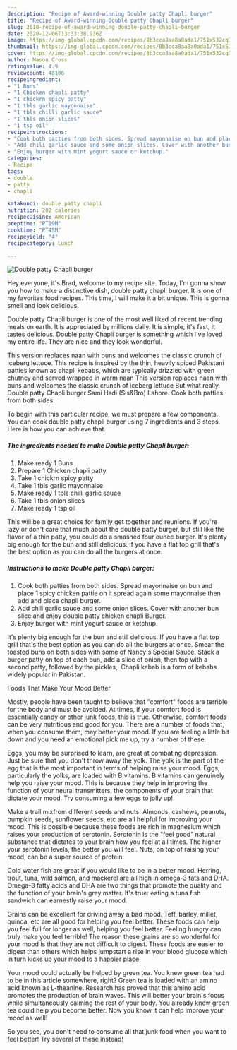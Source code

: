 ```yaml
---
description: "Recipe of Award-winning Double patty Chapli burger"
title: "Recipe of Award-winning Double patty Chapli burger"
slug: 2610-recipe-of-award-winning-double-patty-chapli-burger
date: 2020-12-06T13:33:38.936Z
image: https://img-global.cpcdn.com/recipes/8b3cca8aa8a0ada1/751x532cq70/double-patty-chapli-burger-recipe-main-photo.jpg
thumbnail: https://img-global.cpcdn.com/recipes/8b3cca8aa8a0ada1/751x532cq70/double-patty-chapli-burger-recipe-main-photo.jpg
cover: https://img-global.cpcdn.com/recipes/8b3cca8aa8a0ada1/751x532cq70/double-patty-chapli-burger-recipe-main-photo.jpg
author: Mason Cross
ratingvalue: 4.9
reviewcount: 48106
recipeingredient:
- "1 Buns"
- "1 Chicken chapli patty"
- "1 chickrn spicy patty"
- "1 tbls garlic mayonnaise"
- "1 tbls chilli garlic sauce"
- "1 tbls onion slices"
- "1 tsp oil"
recipeinstructions:
- "Cook both patties from both sides. Spread mayonnaise on bun and place 1 spicy chicken pattie on it spread again some mayonnaise then add and place chapli burger."
- "Add chili garlic sauce and some onion slices. Cover with another bun slice and enjoy double patty chicken chapli Burger."
- "Enjoy burger with mint yogurt sauce or ketchup."
categories:
- Recipe
tags:
- double
- patty
- chapli

katakunci: double patty chapli 
nutrition: 202 calories
recipecuisine: American
preptime: "PT19M"
cooktime: "PT45M"
recipeyield: "4"
recipecategory: Lunch

---
```



![Double patty Chapli burger](https://img-global.cpcdn.com/recipes/8b3cca8aa8a0ada1/751x532cq70/double-patty-chapli-burger-recipe-main-photo.jpg)

Hey everyone, it's Brad, welcome to my recipe site. Today, I'm gonna show you how to make a distinctive dish, double patty chapli burger. It is one of my favorites food recipes. This time, I will make it a bit unique. This is gonna smell and look delicious.

Double patty Chapli burger is one of the most well liked of recent trending meals on earth. It is appreciated by millions daily. It is simple, it's fast, it tastes delicious. Double patty Chapli burger is something which I've loved my entire life. They are nice and they look wonderful.

This version replaces naan with buns and welcomes the classic crunch of iceberg lettuce. This recipe is inspired by the thin, heavily spiced Pakistani patties known as chapli kebabs, which are typically drizzled with green chutney and served wrapped in warm naan This version replaces naan with buns and welcomes the classic crunch of iceberg lettuce But what really. Double patty Chapli burger Sami Hadi (Sis&amp;Bro) Lahore. Cook both patties from both sides.


To begin with this particular recipe, we must prepare a few components. You can cook double patty chapli burger using 7 ingredients and 3 steps. Here is how you can achieve that.

<!--inarticleads1-->

##### The ingredients needed to make Double patty Chapli burger:

1. Make ready 1 Buns
1. Prepare 1 Chicken chapli patty
1. Take 1 chickrn spicy patty
1. Take 1 tbls garlic mayonnaise
1. Make ready 1 tbls chilli garlic sauce
1. Take 1 tbls onion slices
1. Make ready 1 tsp oil


This will be a great choice for family get together and reunions. If you&#39;re lazy or don&#39;t care that much about the double patty burger, but still like the flavor of a thin patty, you could do a smashed four ounce burger. It&#39;s plenty big enough for the bun and still delicious. If you have a flat top grill that&#39;s the best option as you can do all the burgers at once. 

<!--inarticleads2-->

##### Instructions to make Double patty Chapli burger:

1. Cook both patties from both sides. Spread mayonnaise on bun and place 1 spicy chicken pattie on it spread again some mayonnaise then add and place chapli burger.
1. Add chili garlic sauce and some onion slices. Cover with another bun slice and enjoy double patty chicken chapli Burger.
1. Enjoy burger with mint yogurt sauce or ketchup.


It&#39;s plenty big enough for the bun and still delicious. If you have a flat top grill that&#39;s the best option as you can do all the burgers at once. Smear the toasted buns on both sides with some of Nancy&#39;s Special Sauce. Stack a burger patty on top of each bun, add a slice of onion, then top with a second patty, followed by the pickles,. Chapli kebab is a form of kebabs widely popular in Pakistan. 

Foods That Make Your Mood Better


Mostly, people have been taught to believe that "comfort" foods are terrible for the body and must be avoided. At times, if your comfort food is essentially candy or other junk foods, this is true. Otherwise, comfort foods can be very nutritious and good for you. There are a number of foods that, when you consume them, may better your mood. If you are feeling a little bit down and you need an emotional pick me up, try a number of these.

Eggs, you may be surprised to learn, are great at combating depression. Just be sure that you don't throw away the yolk. The yolk is the part of the egg that is the most important in terms of helping raise your mood. Eggs, particularly the yolks, are loaded with B vitamins. B vitamins can genuinely help you raise your mood. This is because they help in improving the function of your neural transmitters, the components of your brain that dictate your mood. Try consuming a few eggs to jolly up!

Make a trail mixfrom different seeds and nuts. Almonds, cashews, peanuts, pumpkin seeds, sunflower seeds, etc are all helpful for improving your mood. This is possible because these foods are rich in magnesium which raises your production of serotonin. Serotonin is the "feel good" natural substance that dictates to your brain how you feel at all times. The higher your serotonin levels, the better you will feel. Nuts, on top of raising your mood, can be a super source of protein.

Cold water fish are great if you would like to be in a better mood. Herring, trout, tuna, wild salmon, and mackerel are all high in omega-3 fats and DHA. Omega-3 fatty acids and DHA are two things that promote the quality and the function of your brain's grey matter. It's true: eating a tuna fish sandwich can earnestly raise your mood. 

Grains can be excellent for driving away a bad mood. Teff, barley, millet, quinoa, etc are all good for helping you feel better. These foods can help you feel full for longer as well, helping you feel better. Feeling hungry can truly make you feel terrible! The reason these grains are so wonderful for your mood is that they are not difficult to digest. These foods are easier to digest than others which helps jumpstart a rise in your blood glucose which in turn kicks up your mood to a happier place.

Your mood could actually be helped by green tea. You knew green tea had to be in this article somewhere, right? Green tea is loaded with an amino acid known as L-theanine. Research has proved that this amino acid promotes the production of brain waves. This will better your brain's focus while simultaneously calming the rest of your body. You already knew green tea could help you become better. Now you know it can help improve your mood as well!

So you see, you don't need to consume all that junk food when you want to feel better! Try several of these instead!

